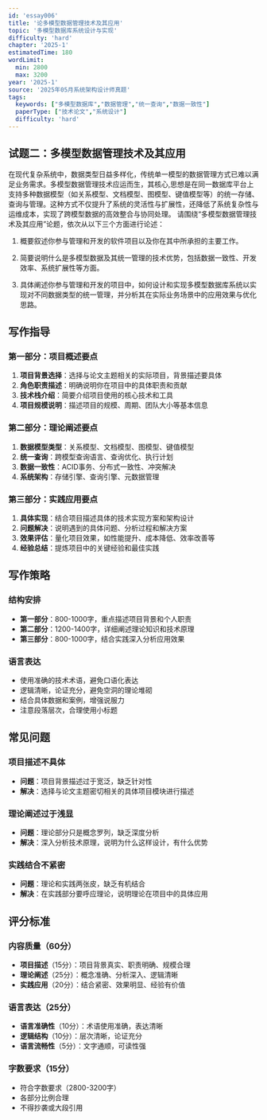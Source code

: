 ```yaml
---
id: 'essay006'
title: '论多模型数据管理技术及其应用'
topic: '多模型数据库系统设计与实现'
difficulty: 'hard'
chapter: '2025-1'
estimatedTime: 180
wordLimit:
  min: 2800
  max: 3200
year: '2025-1'
source: '2025年05月系统架构设计师真题'
tags:
  keywords: ["多模型数据库","数据管理","统一查询","数据一致性"]
  paperType: ["技术论文","系统设计"]
  difficulty: 'hard'
---
```


## 试题二：多模型数据管理技术及其应用

在现代复杂系统中，数据类型日益多样化，传统单一模型的数据管理方式已难以满足业务需求。多模型数据管理技术应运而生，其核心,思想是在同一数据库平台上支持多种数据模型（如关系模型、文档模型、图模型、键值模型等）的统一存储、查询与管理。这种方式不仅提升了系统的灵活性与扩展性，还降低了系统复杂性与运维成本，实现了跨模型数据的高效整合与协同处理。 请围绕“多模型数据管理技术及其应用”论题，依次从以下三个方面进行论述：

1.  概要叙述你参与管理和开发的软件项目以及你在其中所承担的主要工作。
    
2.  简要说明什么是多模型数据及其统一管理的技术优势，包括数据一致性、开发效率、系统扩展性等方面。
    
3.  具体阐述你参与管理和开发的项目中，如何设计和实现多模型数据库系统以实现对不同数据类型的统一管理，并分析其在实际业务场景中的应用效果与优化思路。
<!-- ANSWER_START -->
## 写作指导

### 第一部分：项目概述要点

1. **项目背景选择**：选择与论文主题相关的实际项目，背景描述要具体
2. **角色职责描述**：明确说明你在项目中的具体职责和贡献
3. **技术栈介绍**：简要介绍项目使用的核心技术和工具
4. **项目规模说明**：描述项目的规模、周期、团队大小等基本信息

### 第二部分：理论阐述要点

1. **数据模型类型**：关系模型、文档模型、图模型、键值模型
2. **统一查询**：跨模型查询语言、查询优化、执行计划
3. **数据一致性**：ACID事务、分布式一致性、冲突解决
4. **系统架构**：存储引擎、查询引擎、元数据管理

### 第三部分：实践应用要点

1. **具体实现**：结合项目描述具体的技术实现方案和架构设计
2. **问题解决**：说明遇到的具体问题、分析过程和解决方案
3. **效果评估**：量化项目效果，如性能提升、成本降低、效率改善等
4. **经验总结**：提炼项目中的关键经验和最佳实践

## 写作策略

### 结构安排
- **第一部分**：800-1000字，重点描述项目背景和个人职责
- **第二部分**：1200-1400字，详细阐述理论知识和技术原理
- **第三部分**：800-1000字，结合实践深入分析应用效果

### 语言表达
- 使用准确的技术术语，避免口语化表达
- 逻辑清晰，论证充分，避免空洞的理论堆砌
- 结合具体数据和案例，增强说服力
- 注意段落层次，合理使用小标题

## 常见问题

### 项目描述不具体
- **问题**：项目背景描述过于宽泛，缺乏针对性
- **解决**：选择与论文主题密切相关的具体项目模块进行描述

### 理论阐述过于浅显
- **问题**：理论部分只是概念罗列，缺乏深度分析
- **解决**：深入分析技术原理，说明为什么这样设计，有什么优势

### 实践结合不紧密
- **问题**：理论和实践两张皮，缺乏有机结合
- **解决**：在实践部分要呼应理论，说明理论在项目中的具体应用

## 评分标准

### 内容质量（60分）
- **项目描述**（15分）：项目背景真实、职责明确、规模合理
- **理论阐述**（25分）：概念准确、分析深入、逻辑清晰
- **实践应用**（20分）：结合紧密、效果明显、经验有价值

### 语言表达（25分）
- **语言准确性**（10分）：术语使用准确，表达清晰
- **逻辑结构**（10分）：层次清晰，论证充分
- **语言流畅性**（5分）：文字通顺，可读性强

### 字数要求（15分）
- 符合字数要求（2800-3200字）
- 各部分比例合理
- 不得抄袭或大段引用

<!-- ANSWER_END -->
